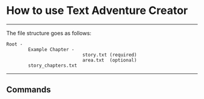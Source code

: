 # How to use Text Adventure Creator
---

The file structure goes as follows:
```
Root -
        Example Chapter -
                            story.txt (required)
                            area.txt  (optional)
        story_chapters.txt
```
---
## Commands
